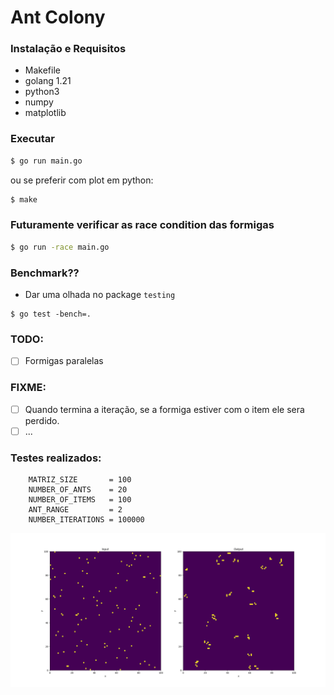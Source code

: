 # Ant Colony

### Instalação e Requisitos

- Makefile
- golang 1.21
- python3
- numpy
- matplotlib


### Executar

```bash
$ go run main.go
```

ou se preferir com plot em python:

```bash
$ make
```

### Futuramente verificar as race condition das formigas

```bash
$ go run -race main.go
```


### Benchmark??

- Dar uma olhada no package `testing`

```
$ go test -bench=.
```



### TODO:

- [ ] Formigas paralelas

### FIXME:

- [ ] Quando termina a iteração, se a formiga estiver com o item ele sera perdido. 
- [ ] ...

### Testes realizados:

```text
    MATRIZ_SIZE       = 100
	NUMBER_OF_ANTS    = 20
	NUMBER_OF_ITEMS   = 100
	ANT_RANGE         = 2
	NUMBER_ITERATIONS = 100000
```

![plot](./docs/Figure_1.png)
